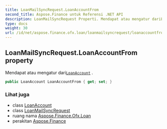 ```yaml
---
title: LoanMailSyncRequest.LoanAccountFrom
second_title: Aspose.Finance untuk Referensi .NET API
description: LoanMailSyncRequest Properti. Mendapat atau mengatur dariLoanAccount .
type: docs
weight: 30
url: /id/net/aspose.finance.ofx.loan/loanmailsyncrequest/loanaccountfrom/
---
```

## LoanMailSyncRequest.LoanAccountFrom property

Mendapat atau mengatur dari[`LoanAccount`](../../../aspose.finance.ofx/loanaccount/) .

```csharp
public LoanAccount LoanAccountFrom { get; set; }
```

### Lihat juga

* class [LoanAccount](../../../aspose.finance.ofx/loanaccount/)
* class [LoanMailSyncRequest](../)
* ruang nama [Aspose.Finance.Ofx.Loan](../../loanmailsyncrequest/)
* perakitan [Aspose.Finance](../../../)


